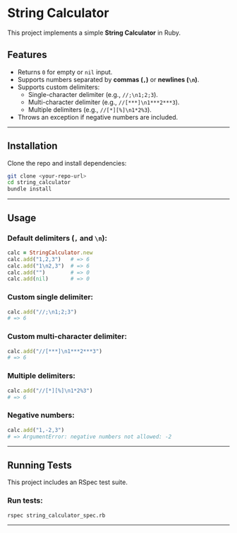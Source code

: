 # String Calculator  

This project implements a simple **String Calculator** in Ruby.

## Features  

- Returns `0` for empty or `nil` input.  
- Supports numbers separated by **commas (`,`)** or **newlines (`\n`)**.  
- Supports custom delimiters:  
  - Single-character delimiter (e.g., `//;\n1;2;3`).  
  - Multi-character delimiter (e.g., `//[***]\n1***2***3`).  
  - Multiple delimiters (e.g., `//[*][%]\n1*2%3`).  
- Throws an exception if negative numbers are included.  

---

## Installation  

Clone the repo and install dependencies:  

```bash
git clone <your-repo-url>
cd string_calculator
bundle install
```

---

## Usage  

### Default delimiters (`,` and `\n`):  
```ruby
calc = StringCalculator.new
calc.add("1,2,3")   # => 6
calc.add("1\n2,3")  # => 6
calc.add("")        # => 0
calc.add(nil)       # => 0
```

### Custom single delimiter:  
```ruby
calc.add("//;\n1;2;3")  
# => 6
```

### Custom multi-character delimiter:  
```ruby
calc.add("//[***]\n1***2***3")  
# => 6
```

### Multiple delimiters:  
```ruby
calc.add("//[*][%]\n1*2%3")  
# => 6
```

### Negative numbers:  
```ruby
calc.add("1,-2,3")  
# => ArgumentError: negative numbers not allowed: -2
```

---

## Running Tests  

This project includes an RSpec test suite.  


### Run tests:  
```bash
rspec string_calculator_spec.rb
```

---

